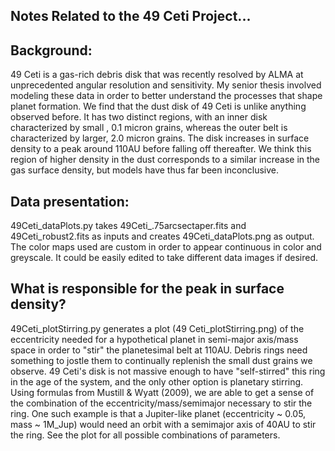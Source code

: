 ## Notes Related to the 49 Ceti Project...

## Background: 
49 Ceti is a gas-rich debris disk that was recently resolved by ALMA at unprecedented angular resolution and 
sensitivity. My senior thesis involved modeling these data in order to better understand the processes that shape planet 
formation. We find that the dust disk of 49 Ceti is unlike anything observed before. It has two distinct regions, with an inner disk characterized by small , 0.1 micron grains, whereas the outer belt is characterized by larger, 2.0 micron grains. The disk
increases in surface density to a peak around 110AU before falling off thereafter. We think this region of higher density in
the dust corresponds to a similar increase in the gas surface density, but models have thus far been inconclusive.

## Data presentation: 
49Ceti_dataPlots.py takes 49Ceti_.75arcsectaper.fits and 49Ceti_robust2.fits as inputs and creates 
49Ceti_dataPlots.png as output. The color maps used are custom in order to appear continuous in color and greyscale. 
It could be easily edited to take different data images if desired.

## What is responsible for the peak in surface density? 
49Ceti_plotStirring.py generates a plot (49 Ceti_plotStirring.png)
of the eccentricity needed for a hypothetical planet in semi-major axis/mass space in order to "stir" the planetesimal belt at 
110AU. Debris rings need something to jostle them to continually replenish the small dust grains we observe. 49 Ceti's disk
is not massive enough to have "self-stirred" this ring in the age of the system, and the only other option is planetary
stirring. Using formulas from Mustill & Wyatt (2009), we are able to get a sense of the combination of the
eccentricity/mass/semimajor necessary to stir the ring. One such example is that a Jupiter-like planet (eccentricity ~ 0.05, 
mass ~ 1M_Jup) would need an orbit with a semimajor axis of 40AU to stir the ring. See the plot for all possible combinations
of parameters. 
